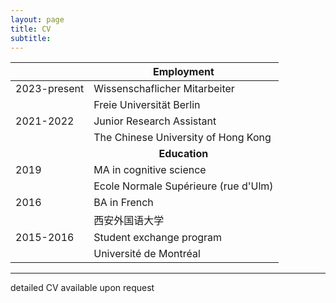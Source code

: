 ```yaml
---
layout: page
title: CV
subtitle: 
---
```




|      | <center>Employment</center> |
| ----------- | ----------- |
| 2023-present| Wissenschaflicher Mitarbeiter |
|   | Freie Universität Berlin |
|2021-2022| Junior Research Assistant|
|| The Chinese University of Hong Kong|
|      | **<center>Education</center>** |
| 2019 | MA in cognitive science |
|  | Ecole Normale Supérieure (rue d'Ulm) |
| 2016 | BA in French |
|  | 西安外国语大学 |
| 2015-2016 | Student exchange program |
|  | Université de Montréal |



----------------------------

detailed CV available upon request

